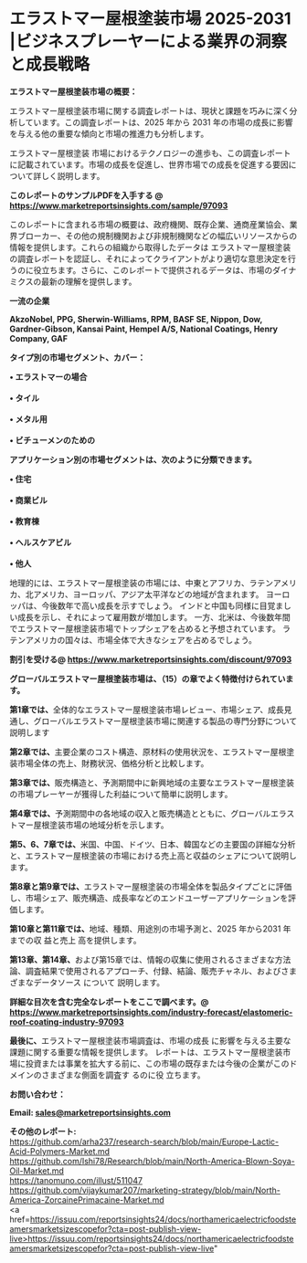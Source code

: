 # エラストマー屋根塗装市場 2025-2031 |ビジネスプレーヤーによる業界の洞察と成長戦略

<strong><b>エラストマー屋根塗装市場の概要：</b></strong>

エラストマー屋根塗装市場に関する調査レポートは、現状と課題を巧みに深く分析しています。この調査レポートは、2025 年から 2031 年の市場の成長に影響を与える他の重要な傾向と市場の推進力も分析します。

エラストマー屋根塗装 市場におけるテクノロジーの進歩も、この調査レポートに記載されています。市場の成長を促進し、世界市場での成長を促進する要因について詳しく説明します。

<strong>このレポートのサンプルPDFを入手する @ <a href=https://www.marketreportsinsights.com/sample/97093>https://www.marketreportsinsights.com/sample/97093</a></strong>

このレポートに含まれる市場の概要は、政府機関、既存企業、通商産業協会、業界ブローカー、その他の規制機関および非規制機関などの幅広いリソースからの情報を提供します。これらの組織から取得したデータは エラストマー屋根塗装 の調査レポートを認証し、それによってクライアントがより適切な意思決定を行うのに役立ちます。さらに、このレポートで提供されるデータは、市場のダイナミクスの最新の理解を提供します。

<strong>一流の企業</strong>

<strong><b>AkzoNobel, PPG, Sherwin-Williams, RPM, BASF SE, Nippon, Dow, Gardner-Gibson, Kansai Paint, Hempel A/S, National Coatings, Henry Company, GAF</b></strong>

<strong><b>タイプ別の市場セグメント、カバー：</b></strong>

<strong>• エラストマーの場合<br><br>• タイル<br><br>• メタル用<br><br>• ビチューメンのための</strong>

<strong><b>アプリケーション別の市場セグメントは、次のように分類できます。</b></strong>

<strong>• 住宅<br><br>• 商業ビル<br><br>• 教育棟<br><br>• ヘルスケアビル<br><br>• 他人</strong>

 地理的には、エラストマー屋根塗装の市場には、中東とアフリカ、ラテンアメリカ、北アメリカ、ヨーロッパ、アジア太平洋などの地域が含まれます。 ヨーロッパは、今後数年で高い成長を示すでしょう。 インドと中国も同様に目覚ましい成長を示し、それによって雇用数が増加します。 一方、北米は、今後数年間でエラストマー屋根塗装市場でトップシェアを占めると予想されています。 ラテンアメリカの国々は、市場全体で大きなシェアを占めるでしょう。

<strong>割引を受ける@ <a href=https://www.marketreportsinsights.com/discount/97093>https://www.marketreportsinsights.com/discount/97093</a></strong>

<strong><b>グローバルエラストマー屋根塗装市場は、（15）の章でよく特徴付けられています。</b></strong>

<strong><b>第</b></strong><strong><b>1章では、</b></strong>全体的なエラストマー屋根塗装市場レビュー、市場シェア、成長見通し、グローバルエラストマー屋根塗装市場に関連する製品の専門分野について説明します

<strong><b>第2章では、</b></strong>主要企業のコスト構造、原材料の使用状況を、エラストマー屋根塗装市場全体の売上、財務状況、価格分析と比較します。

<strong><b>第3章では、</b></strong>販売構造と、予測期間中に新興地域の主要なエラストマー屋根塗装の市場プレーヤーが獲得した利益について簡単に説明します。

<strong><b>第4章では、</b></strong>予測期間中の各地域の収入と販売構造とともに、グローバルエラストマー屋根塗装市場の地域分析を示します。

<strong><b>第5、6、7章では、</b></strong>米国、中国、ドイツ、日本、韓国などの主要国の詳細な分析と、エラストマー屋根塗装の市場における売上高と収益のシェアについて説明します。

<strong><b>第8章と第9章では、</b></strong>エラストマー屋根塗装の市場全体を製品タイプごとに評価し、市場シェア、販売構造、成長率などのエンドユーザーアプリケーションを評価します。

<strong><b>第10章と第11章では、</b></strong>地域、種類、用途別の市場予測と、2025 年から2031 年までの収 益と売上 高を提供します。

<strong><b>第13章、第14章、</b></strong>および第15章では、情報の収集に使用されるさまざまな方法論、調査結果で使用されるアプローチ、付録、結論、販売チャネル、およびさまざまなデータソース について 説明します。

<strong>詳細な目次を含む完全なレポートをここで調べます。@ <a href=https://www.marketreportsinsights.com/industry-forecast/elastomeric-roof-coating-industry-97093>https://www.marketreportsinsights.com/industry-forecast/elastomeric-roof-coating-industry-97093</a></strong>

<strong><b>最後に、</b></strong>エラストマー屋根塗装市場調査は、市場の成長 に影響を</a>与える主要な課題に関する重要な情報を提供します。 レポートは、エラストマー屋根塗装市場に投資または事業を拡大する前に、この市場の既存または今後の企業がこのドメインのさまざまな側面を調査す るのに役 立ちます。

<strong><b>お問い合わせ：</b></strong>

<strong>Email: </strong><a href=mailto:sales@marketreportsinsights.com><strong>sales@marketreportsinsights.com</strong></a>

<strong>その他のレポート:</strong>
<br>
<a href=https://github.com/arha237/research-search/blob/main/Europe-Lactic-Acid-Polymers-Market.md>https://github.com/arha237/research-search/blob/main/Europe-Lactic-Acid-Polymers-Market.md</a>
<br>
<a href=https://github.com/Ishi78/Research/blob/main/North-America-Blown-Soya-Oil-Market.md>https://github.com/Ishi78/Research/blob/main/North-America-Blown-Soya-Oil-Market.md</a>
<br>
<a href=https://tanomuno.com/illust/511047>https://tanomuno.com/illust/511047</a>
<br>
<a href=https://github.com/vijaykumar207/marketing-strategy/blob/main/North-America-ZorcainePrimacaine-Market.md>https://github.com/vijaykumar207/marketing-strategy/blob/main/North-America-ZorcainePrimacaine-Market.md</a>
<br>
<a href=https://issuu.com/reportsinsights24/docs/northamericaelectricfoodsteamersmarketsizescopefor?cta=post-publish-view-live>https://issuu.com/reportsinsights24/docs/northamericaelectricfoodsteamersmarketsizescopefor?cta=post-publish-view-live</a>"

